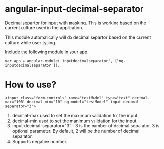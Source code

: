 # angular-input-decimal-separator
Decimal separtor for input with masking. 
This is working based on the current culture used in the application.

This module automatically will do decimal separtor based on the current culture while user typing. 

Include the following module in your app.
```
var app = angular.module('inputdecimalseparator', ['ng-inputdecimalseparator']);
```

How to use?
========================

```
<input class="form-controls" name="testModel" type="text" decimal-max="100" decimal-min="10" ng-model="testModel" input-decimal-separator="3">
```
1. decimal-max used to set the maximum validation for the input.
2. decimal-min used to set the manimum validation for the input.
3. input-decimal-separator="3" - 3 is the number of decimal separator. 3 is optional parameter. By default, 2 will be the number of decimal separator.
4. Supports negative number.





